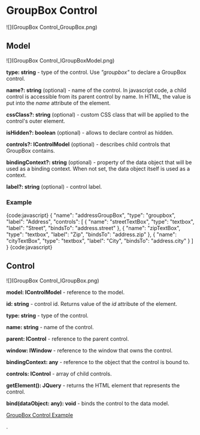 # GroupBox Control

![](GroupBox Control_GroupBox.png)

## Model

![](GroupBox Control_IGroupBoxModel.png)

**type: string** - type of the control. Use _"groupbox"_ to declare a GroupBox control.

**name?: string** (optional) - name of the control. In javascript code, a child control is accessible from its parent control by name. In HTML, the value is put into the _name_ attribute of the element.

**cssClass?: string** (optional) - custom CSS class that will be applied to the control's outer element.

**isHidden?: boolean** (optional) - allows to declare control as hidden.

**controls?: IControlModel[]()** (optional) - describes child controls that GroupBox contains.

**bindingContext?: string** (optional) - property of the data object that will be used as a binding context. When not set, the data object itself is used as a context.

**label?: string** (optional) - control label.

### Example

{code:javascript}
{
	"name": "addressGroupBox",
	"type": "groupbox",
	"label": "Address",
	"controls": [
		{
			"name": "streetTextBox",
			"type": "textbox",
			"label": "Street",
			"bindsTo": "address.street"
		},
		{
			"name": "zipTextBox",
			"type": "textbox",
			"label": "Zip",
			"bindsTo": "address.zip"
		},
		{
			"name": "cityTextBox",
			"type": "textbox",
			"label": "City",
			"bindsTo": "address.city"
		}
	]
}
{code:javascript}

## Control

![](GroupBox Control_IGroupBox.png)

**model: IControlModel** - reference to the model.

**id: string** - control id. Returns value of the _id_ attribute of the element.

**type: string** - type of the control.

**name: string** - name of the control.

**parent: IControl** - reference to the parent control.

**window: IWindow** - reference to the window that owns the control.

**bindingContext: any** - reference to the object that the control is bound to.

**controls: IControl[]()** - array of child controls.

**getElement(): JQuery** - returns the HTML element that represents the control.

**bind(dataObject: any): void** - binds the control to the data model.

[GroupBox Control Example](GroupBox-Control-Example)


.